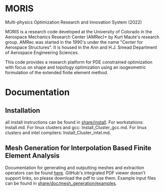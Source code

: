 # MORIS
Multi-physics Optimization Research and Innovation System (2022)

MORIS is a research code developed at the University of Colorado in the Aerospace Mechanics Research Center (AMRec)* by Kurt Maute's research group. AMRec was started in the 1990's under the name "Center for Aerospace Structures". It is housed in the Ann and H.J. Smead Department of Aerospace Engineering Sciences.

This code provides a research platform for PDE constrained optimization with focus on shape and topology optimization using an isogeometric formulation of the extended finite element method.

# Documentation

## Installation 
all install instructions can be found in [share/install](https://github.com/kkmaute/moris/tree/main/share/install). For workstations: Install.md. For linux clusters and gcc: Install_Cluster_gcc.md. For linux clusters and intel compilers: Install_Cluster_intel.md.

## Mesh Generation for Interpolation Based Finite Element Analysis 
Documentation for generating and outputting meshes and extraction operators can be found [here](https://github.com/kkmaute/moris/blob/main/share/doc/mesh_generation/main.pdf). GitHub's integrated PDF viewer doesn't support links, so please download the pdf to use them. Example input files can be found in [share/doc/mesh_generation/examples](https://github.com/kkmaute/moris/tree/main/share/doc/mesh_generation/examples).
